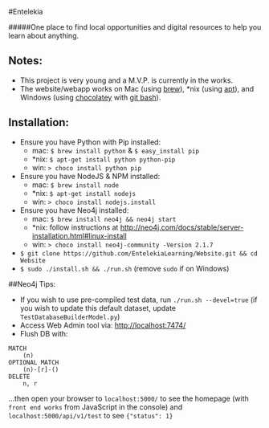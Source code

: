 #Entelekia

#####One place to find local opportunities and digital resources to help you learn about anything.

## Notes:
- This project is very young and a M.V.P. is currently in the works.
- The website/webapp works on Mac (using [brew](http://brew.sh/)), *nix (using [apt](https://wiki.debian.org/Apt)), and Windows (using [chocolatey](https://chocolatey.org/) with [git bash](http://git-scm.com/download/win)).

## Installation:
- Ensure you have Python with Pip installed:
    - mac: `$ brew install python` & `$ easy_install pip`
    - *nix: `$ apt-get install python python-pip`
    - win: `> choco install python pip`
- Ensure you have NodeJS & NPM installed:
    - mac: `$ brew install node`
    - *nix: `$ apt-get install nodejs`
    - win: `> choco install nodejs.install`
- Ensure you have Neo4j installed:
    - mac: `$ brew install neo4j && neo4j start`
    - *nix: follow instructions at http://neo4j.com/docs/stable/server-installation.html#linux-install
    - win: `> choco install neo4j-community -Version 2.1.7`
- `$ git clone https://github.com/EntelekiaLearning/Website.git && cd Website`
- `$ sudo ./install.sh && ./run.sh` (remove `sudo` if on Windows)

##Neo4j Tips:
- If you wish to use pre-compiled test data, run `./run.sh --devel=true` (if you wish to update this default dataset, update `TestDatabaseBuilderModel.py`)
- Access Web Admin tool via: [http://localhost:7474/](http://localhost:7474/)
- Flush DB with:
```cypher
MATCH
    (n)
OPTIONAL MATCH 
    (n)-[r]-()
DELETE 
    n, r
```

...then open your browser to `localhost:5000/` to see the homepage (with `front end works` from JavaScript in the console) and `localhost:5000/api/v1/test` to see `{"status": 1}`